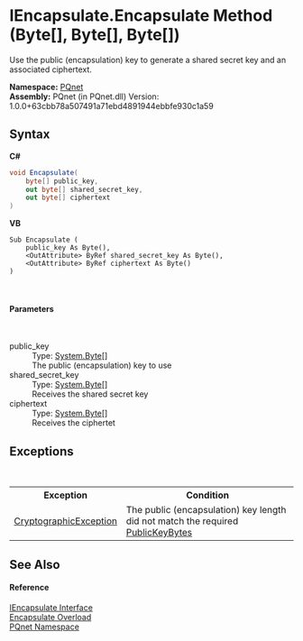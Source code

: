 # IEncapsulate.Encapsulate Method (Byte[], Byte[], Byte[])
 

Use the public (encapsulation) key to generate a shared secret key and an associated ciphertext.

**Namespace:**&nbsp;<a href="fc4f881f-e121-9cf0-ed49-65bf6b5a005d">PQnet</a><br />**Assembly:**&nbsp;PQnet (in PQnet.dll) Version: 1.0.0+63cbb78a507491a71ebd4891944ebbfe930c1a59

## Syntax

**C#**<br />
``` C#
void Encapsulate(
	byte[] public_key,
	out byte[] shared_secret_key,
	out byte[] ciphertext
)
```

**VB**<br />
``` VB
Sub Encapsulate ( 
	public_key As Byte(),
	<OutAttribute> ByRef shared_secret_key As Byte(),
	<OutAttribute> ByRef ciphertext As Byte()
)
```

<br />

#### Parameters
&nbsp;<dl><dt>public_key</dt><dd>Type: <a href="https://docs.microsoft.com/dotnet/api/system.byte" target="_blank" rel="noopener noreferrer">System.Byte</a>[]<br />The public (encapsulation) key to use</dd><dt>shared_secret_key</dt><dd>Type: <a href="https://docs.microsoft.com/dotnet/api/system.byte" target="_blank" rel="noopener noreferrer">System.Byte</a>[]<br />Receives the shared secret key</dd><dt>ciphertext</dt><dd>Type: <a href="https://docs.microsoft.com/dotnet/api/system.byte" target="_blank" rel="noopener noreferrer">System.Byte</a>[]<br />Receives the ciphertet</dd></dl>

## Exceptions
&nbsp;<table><tr><th>Exception</th><th>Condition</th></tr><tr><td><a href="https://docs.microsoft.com/dotnet/api/system.security.cryptography.cryptographicexception" target="_blank" rel="noopener noreferrer">CryptographicException</a></td><td>The public (encapsulation) key length did not match the required <a href="15c26614-4603-94b3-ac83-47ff7918e90a">PublicKeyBytes</a></td></tr></table>

## See Also


#### Reference
<a href="c1608c8c-7273-b6a4-64d2-b8ea5d9f844a">IEncapsulate Interface</a><br /><a href="79dcd94c-817d-6df7-0bf4-d9e9f1aaac3f">Encapsulate Overload</a><br /><a href="fc4f881f-e121-9cf0-ed49-65bf6b5a005d">PQnet Namespace</a><br />